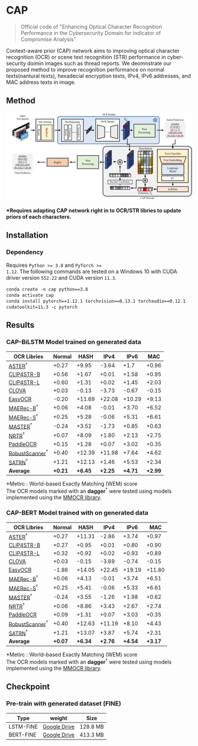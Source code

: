 # CAP
> Official code of "Enhancing Optical Character Recognition Performance in the Cybersecurity Domain for Indicator of Compromise Analysis"  

Context-aware prior (CAP) network aims to improving optical character recognition (OCR) or scene text recognition (STR) performance in cyber-security doimin images such as thread reports. We deomnstrate our proposed method to improve recognition performance on normal texts(nantural texts), hexadecial encryption texts, IPv4, IPv6 addresses, and MAC address texts in image.

## Method
<img src="./CAP.png">

**\*Requires adapting CAP network right in to OCR/STR libries to update priors of each characters.**

## Installation
### Dependency
Requires <code>Python >= 3.8</code> and <code>PyTorch >= 1.12</code>. The following commands are tested on a Windows 10 with CUDA driver version <code>552.22</code> and CUDA version <code>11.3</code>.  

```
conda create -n cap python==3.8
conda activate cap
conda install pytorch==1.12.1 torchvision==0.13.1 torchaudio==0.12.1 cudatoolkit=11.3 -c pytorch
```

## Results
<h3>CAP-BiLSTM Model trained on generated data</h3>  

OCR Libries | Normal | HASH | IPv4 | IPv6 | MAC 
---- | ---- | ---- | ---- | ---- | ----
[ASTER](https://github.com/open-mmlab/mmocr/blob/dev-1.x/configs/textrecog/aster/README.md)$^\dagger$ | +0.27 | +9.95 | -3.64 | +1.7 | +0.96 
[CLIP4STR-B](https://github.com/VamosC/CLIP4STR) | +0.56 | +1.67 | +0.01 | +1.58 | +0.95
[CLIP4STR-L](https://github.com/VamosC/CLIP4STR) | +0.60 | +1.31 | +0.02 | +1.45 | +2.03
[CLOVA](https://github.com/clovaai/deep-text-recognition-benchmark) | +0.03 | -0.13 | -3.73 | -0.67 | -0.15
[EasyOCR](https://github.com/JaidedAI/EasyOCR) | -0.20 | +11.69 | +22.08 | +10.29 | +9.13
[MAERec-B](https://github.com/open-mmlab/mmocr/blob/dev-1.x/configs/textrecog/maerec/README.md)$^\dagger$ | +0.06 | +4.08 | -0.01 | +3.70 | +6.52
[MAERec-S](https://github.com/open-mmlab/mmocr/blob/dev-1.x/configs/textrecog/maerec/README.md)$^\dagger$ | +0.25 | +5.28 | -0.06 | +5.31 | +6.61
[MASTER](https://github.com/open-mmlab/mmocr/blob/dev-1.x/configs/textrecog/master/README.md)$^\dagger$ | -0.24 | +3.52 | -1.73 | +0.85 | +0.63
[NRTR](https://github.com/open-mmlab/mmocr/blob/dev-1.x/configs/textrecog/nrtr/README.md)$^\dagger$ | +0.07 | +8.09 | +1.80 | +2.13 | +2.75
[PaddleOCR](https://github.com/PaddlePaddle/PaddleOCR) | +0.15 | +1.28 | +0.07 | +3.02 | +0.35
[RobustScanner](https://github.com/open-mmlab/mmocr/blob/dev-1.x/configs/textrecog/robust_scanner/README.md)$^\dagger$ | +0.40 | +12.39 | +11.98 | +7.64 | +4.62
[SATRN](https://github.com/open-mmlab/mmocr/blob/dev-1.x/configs/textrecog/satrn/README.md)$^\dagger$ | +1.21 | +12.13 | +1.46 | +5.53 | +2.34
**Average** | **+0.21** | **+6.45** | **+2.25** | **+4.71** | **+2.99**

*Metirc : World-based Exactly Matching (WEM) score  
The OCR models marked with an **dagger**$^\dagger$ were tested using models implemented using the [MMOCR library](https://github.com/open-mmlab/mmocr).

<h3>CAP-BERT Model trained with on generated data</h3>  

OCR Libries | Normal | HASH | IPv4 | IPv6 | MAC 
---- | ---- | ---- | ---- | ---- | ----
[ASTER](https://github.com/open-mmlab/mmocr/blob/dev-1.x/configs/textrecog/aster/README.md)$^\dagger$ | +0.27 | +11.31 | -2.86 | +3.74 | +0.97
[CLIP4STR-B](https://github.com/VamosC/CLIP4STR) | +0.27 | +0.95 | +0.01 | +0.80 | +0.90
[CLIP4STR-L](https://github.com/VamosC/CLIP4STR) | +0.32 | +0.92 | +0.02 | +0.93 | +0.89
[CLOVA](https://github.com/clovaai/deep-text-recognition-benchmark) | +0.03 | -0.15 | -3.69 | -0.74 | -0.15
[EasyOCR](https://github.com/JaidedAI/EasyOCR) | -1.86 | +14.05 | +22.45 | +19.19 | +11.80
[MAERec-B](https://github.com/open-mmlab/mmocr/blob/dev-1.x/configs/textrecog/maerec/README.md)$^\dagger$ | +0.06 | +4.13 | -0.01 | +3.74 | +6.51
[MAERec-S](https://github.com/open-mmlab/mmocr/blob/dev-1.x/configs/textrecog/maerec/README.md)$^\dagger$ | +0.25 | +5.41 | -0.06 | +5.33 | +6.61
[MASTER](https://github.com/open-mmlab/mmocr/blob/dev-1.x/configs/textrecog/master/README.md)$^\dagger$ | -0.24 | +3.55 | -1.26 | +1.98 | +0.62
[NRTR](https://github.com/open-mmlab/mmocr/blob/dev-1.x/configs/textrecog/nrtr/README.md)$^\dagger$ | +0.06 | +8.86 | +3.43 | +2.67 | +2.74
[PaddleOCR](https://github.com/PaddlePaddle/PaddleOCR) | +0.09 | +1.31 | +0.07 | +3.03 | +0.35
[RobustScanner](https://github.com/open-mmlab/mmocr/blob/dev-1.x/configs/textrecog/robust_scanner/README.md)$^\dagger$ | +0.40 | +12.63 | +11.19 | +8.10 | +4.43
[SATRN](https://github.com/open-mmlab/mmocr/blob/dev-1.x/configs/textrecog/satrn/README.md)$^\dagger$ | +1.21 | +13.07 | +3.87 | +5.74 | +2.31
**Average** | **+0.07** | **+6.34** | **+2.76** | **+4.54** | **+3.17**

*Metirc : World-based Exactly Matching (WEM) score  
The OCR models marked with an **dagger**$^\dagger$ were tested using models implemented using the [MMOCR library](https://github.com/open-mmlab/mmocr).


## Checkpoint

### Pre-train with generated dataset (FINE)
Type | weight  | Size  
---- | ----  | ----  
LSTM-FINE | [Google Drive](https://drive.google.com/file/d/1IbgX0RjBreElrJBir3It_PsJxrBaVVXC/view?usp=sharing) | 128.8 MB
BERT-FINE | [Google Drive](https://drive.google.com/file/d/1beu9bkcLji_5eCMNYoRNaM_xuEHo-o00/view?usp=sharing) | 413.3 MB
